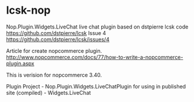 lcsk-nop
========

Nop.Plugin.Widgets.LiveChat live chat plugin based on dstpierre lcsk code
https://github.com/dstpierre/lcsk
Issue 4
https://github.com/dstpierre/lcsk/issues/4

Article for create nopcommerce plugin.
http://www.nopcommerce.com/docs/77/how-to-write-a-nopcommerce-plugin.aspx

This is verision for nopcommerce 3.40.


Plugin Project - Nop.Plugin.Widgets.LiveChatPlugin for using in published site (compiled) - Widgets.LiveChat
